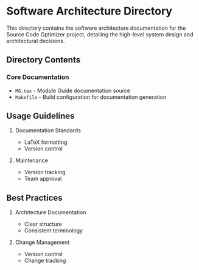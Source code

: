 # Software Architecture Directory

This directory contains the software architecture documentation for the Source Code Optimizer project, detailing the high-level system design and architectural decisions.

## Directory Contents

### Core Documentation
- `MG.tex` - Module Guide documentation source
- `Makefile` - Build configuration for documentation generation

## Usage Guidelines

1. Documentation Standards
   - LaTeX formatting
   - Version control

2. Maintenance
   - Version tracking
   - Team approval

## Best Practices

1. Architecture Documentation
   - Clear structure
   - Consistent terminology

2. Change Management
   - Version control
   - Change tracking